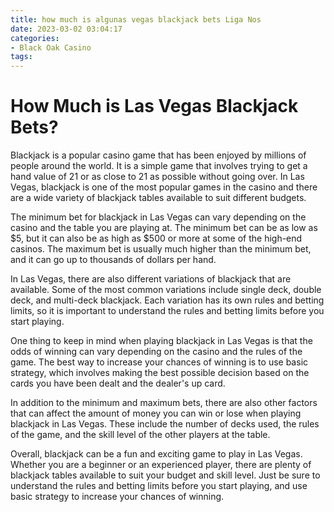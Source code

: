 ```yaml
---
title: how much is algunas vegas blackjack bets Liga Nos
date: 2023-03-02 03:04:17
categories:
- Black Oak Casino
tags:
---
```

# How Much is Las Vegas Blackjack Bets?

Blackjack is a popular casino game that has been enjoyed by millions of people around the world. It is a simple game that involves trying to get a hand value of 21 or as close to 21 as possible without going over. In Las Vegas, blackjack is one of the most popular games in the casino and there are a wide variety of blackjack tables available to suit different budgets.

The minimum bet for blackjack in Las Vegas can vary depending on the casino and the table you are playing at. The minimum bet can be as low as $5, but it can also be as high as $500 or more at some of the high-end casinos. The maximum bet is usually much higher than the minimum bet, and it can go up to thousands of dollars per hand.

In Las Vegas, there are also different variations of blackjack that are available. Some of the most common variations include single deck, double deck, and multi-deck blackjack. Each variation has its own rules and betting limits, so it is important to understand the rules and betting limits before you start playing.

One thing to keep in mind when playing blackjack in Las Vegas is that the odds of winning can vary depending on the casino and the rules of the game. The best way to increase your chances of winning is to use basic strategy, which involves making the best possible decision based on the cards you have been dealt and the dealer's up card.

In addition to the minimum and maximum bets, there are also other factors that can affect the amount of money you can win or lose when playing blackjack in Las Vegas. These include the number of decks used, the rules of the game, and the skill level of the other players at the table.

Overall, blackjack can be a fun and exciting game to play in Las Vegas. Whether you are a beginner or an experienced player, there are plenty of blackjack tables available to suit your budget and skill level. Just be sure to understand the rules and betting limits before you start playing, and use basic strategy to increase your chances of winning.